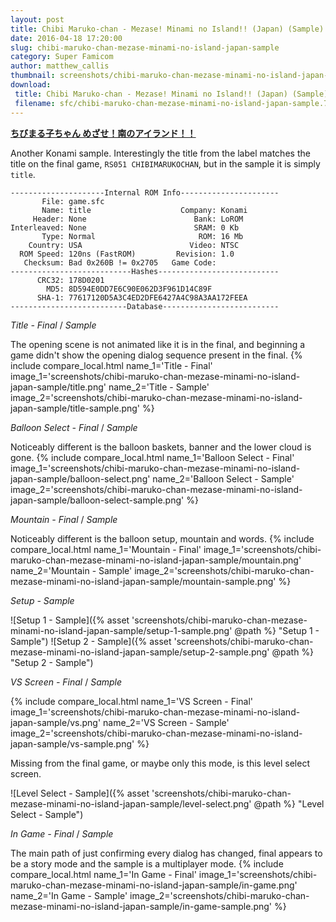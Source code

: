 ```yaml
---
layout: post
title: Chibi Maruko-chan - Mezase! Minami no Island!! (Japan) (Sample)
date: 2016-04-18 17:20:00
slug: chibi-maruko-chan-mezase-minami-no-island-japan-sample
category: Super Famicom
author: matthew_callis
thumbnail: screenshots/chibi-maruko-chan-mezase-minami-no-island-japan-sample/title-sample.png
download:
 title: Chibi Maruko-chan - Mezase! Minami no Island!! (Japan) (Sample)
 filename: sfc/chibi-maruko-chan-mezase-minami-no-island-japan-sample.7z
---
```


__[ちびまる子ちゃん めざせ！南のアイランド！！](https://superfamicom.org/info/chibi-maruko-chan-mezase-minami-no-island)__

Another Konami sample. Interestingly the title from the label matches the title on the final game, `RS051 CHIBIMARUKOCHAN`, but in the sample it is simply `title`.

```
---------------------Internal ROM Info----------------------
       File: game.sfc
       Name: title                    Company: Konami
     Header: None                        Bank: LoROM
Interleaved: None                        SRAM: 0 Kb
       Type: Normal                       ROM: 16 Mb
    Country: USA                        Video: NTSC
  ROM Speed: 120ns (FastROM)         Revision: 1.0
   Checksum: Bad 0x260B != 0x2705   Game Code:
---------------------------Hashes---------------------------
      CRC32: 178D0201
        MD5: 8D594E0DD7E6C90E062D3F961D14C89F
      SHA-1: 77617120D5A3C4ED2DFE6427A4C98A3AA172FEEA
--------------------------Database--------------------------
```

_Title - Final_  / _Sample_

The opening scene is not animated like it is in the final, and beginning a game didn't show the opening dialog sequence present in the final.
{% include compare_local.html
    name_1='Title - Final'
    image_1='screenshots/chibi-maruko-chan-mezase-minami-no-island-japan-sample/title.png'
    name_2='Title - Sample'
    image_2='screenshots/chibi-maruko-chan-mezase-minami-no-island-japan-sample/title-sample.png'
%}

_Balloon Select - Final_  / _Sample_

Noticeably different is the balloon baskets, banner and the lower cloud is gone.
{% include compare_local.html
    name_1='Balloon Select - Final'
    image_1='screenshots/chibi-maruko-chan-mezase-minami-no-island-japan-sample/balloon-select.png'
    name_2='Balloon Select - Sample'
    image_2='screenshots/chibi-maruko-chan-mezase-minami-no-island-japan-sample/balloon-select-sample.png'
%}

_Mountain - Final_  / _Sample_

Noticeably different is the balloon setup, mountain and words.
{% include compare_local.html
    name_1='Mountain - Final'
    image_1='screenshots/chibi-maruko-chan-mezase-minami-no-island-japan-sample/mountain.png'
    name_2='Mountain - Sample'
    image_2='screenshots/chibi-maruko-chan-mezase-minami-no-island-japan-sample/mountain-sample.png'
%}

_Setup - Sample_

![Setup 1 - Sample]({% asset 'screenshots/chibi-maruko-chan-mezase-minami-no-island-japan-sample/setup-1-sample.png' @path %} "Setup 1 - Sample")
![Setup 2 - Sample]({% asset 'screenshots/chibi-maruko-chan-mezase-minami-no-island-japan-sample/setup-2-sample.png' @path %} "Setup 2 - Sample")

_VS Screen - Final_  / _Sample_

{% include compare_local.html
    name_1='VS Screen - Final'
    image_1='screenshots/chibi-maruko-chan-mezase-minami-no-island-japan-sample/vs.png'
    name_2='VS Screen - Sample'
    image_2='screenshots/chibi-maruko-chan-mezase-minami-no-island-japan-sample/vs-sample.png'
%}

Missing from the final game, or maybe only this mode, is this level select screen.

![Level Select - Sample]({% asset 'screenshots/chibi-maruko-chan-mezase-minami-no-island-japan-sample/level-select.png' @path %} "Level Select - Sample")

_In Game - Final_  / _Sample_

The main path of just confirming every dialog has changed, final appears to be a story mode and the sample is a multiplayer mode.
{% include compare_local.html
    name_1='In Game - Final'
    image_1='screenshots/chibi-maruko-chan-mezase-minami-no-island-japan-sample/in-game.png'
    name_2='In Game - Sample'
    image_2='screenshots/chibi-maruko-chan-mezase-minami-no-island-japan-sample/in-game-sample.png'
%}
